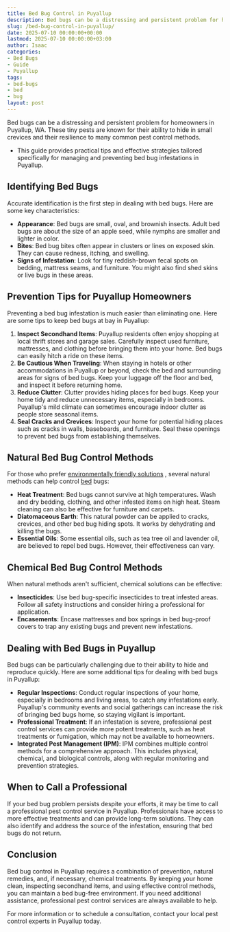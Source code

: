 ```yaml
---
title: Bed Bug Control in Puyallup
description: Bed bugs can be a distressing and persistent problem for homeowners in Puyallup, WA. These tiny pests are known for their ability to hide in small crevices...
slug: /bed-bug-control-in-puyallup/
date: 2025-07-10 00:00:00+00:00
lastmod: 2025-07-10 00:00:00+03:00
author: Isaac
categories:
- Bed Bugs
- Guide
- Puyallup
tags:
- bed-bugs
- bed
- bug
layout: post
---
```

Bed bugs can be a distressing and persistent problem for homeowners in Puyallup, WA. These tiny pests are known for their ability to hide in small crevices and their resilience to many common pest control methods.
- This guide provides practical tips and effective strategies tailored specifically for managing and preventing bed bug infestations in Puyallup.
## Identifying Bed Bugs
Accurate identification is the first step in dealing with bed bugs. Here are some key characteristics:
- **Appearance**: Bed bugs are small, oval, and brownish insects. Adult bed bugs are about the size of an apple seed, while nymphs are smaller and lighter in color.
- **Bites**: Bed bug bites often appear in clusters or lines on exposed skin. They can cause redness, itching, and swelling.
- **Signs of Infestation**: Look for tiny reddish-brown fecal spots on bedding, mattress seams, and furniture. You might also find shed skins or live bugs in these areas.
## Prevention Tips for Puyallup Homeowners
Preventing a bed bug infestation is much easier than eliminating one. Here are some tips to keep bed bugs at bay in Puyallup:
1. **Inspect Secondhand Items**: Puyallup residents often enjoy shopping at local thrift stores and garage sales. Carefully inspect used furniture, mattresses, and clothing before bringing them into your home. Bed bugs can easily hitch a ride on these items.
2. **Be Cautious When Traveling**: When staying in hotels or other accommodations in Puyallup or beyond, check the bed and surrounding areas for signs of bed bugs. Keep your luggage off the floor and bed, and inspect it before returning home.
3. **Reduce Clutter**: Clutter provides hiding places for bed bugs. Keep your home tidy and reduce unnecessary items, especially in bedrooms. Puyallup's mild climate can sometimes encourage indoor clutter as people store seasonal items.
4. **Seal Cracks and Crevices**: Inspect your home for potential hiding places such as cracks in walls, baseboards, and furniture. Seal these openings to prevent bed bugs from establishing themselves.
## Natural Bed Bug Control Methods
For those who prefer
[environmentally friendly solutions](https://pestpolicy.com/does-ammonia-kill-[bed-bugs](https://pestpolicy.com/bed-bug-bites-vs-mosquito-bites/)/)
, several natural methods can help control [bed](https://pestpolicy.com/bed-bug-bites-vs-other-bites/) bugs:
- **Heat Treatment**: Bed bugs cannot survive at high temperatures. Wash and dry bedding, clothing, and other infested items on high heat. Steam cleaning can also be effective for furniture and carpets.
- **Diatomaceous Earth**: This natural powder can be applied to cracks, crevices, and other bed bug hiding spots. It works by dehydrating and killing the bugs.
- **Essential Oils**: Some essential oils, such as tea tree oil and lavender oil, are believed to repel bed bugs. However, their effectiveness can vary.
## Chemical Bed Bug Control Methods
When natural methods aren't sufficient, chemical solutions can be effective:
- **Insecticides**: Use bed bug-specific insecticides to treat infested areas. Follow all safety instructions and consider hiring a professional for application.
- **Encasements**: Encase mattresses and box springs in bed bug-proof covers to trap any existing bugs and prevent new infestations.
## Dealing with Bed Bugs in Puyallup
Bed bugs can be particularly challenging due to their ability to hide and reproduce quickly. Here are some additional tips for dealing with bed bugs in Puyallup:
- **Regular Inspections**: Conduct regular inspections of your home, especially in bedrooms and living areas, to catch any infestations early. Puyallup's community events and social gatherings can increase the risk of bringing bed bugs home, so staying vigilant is important.
- **Professional Treatment**: If an infestation is severe, professional pest control services can provide more potent treatments, such as heat treatments or fumigation, which may not be available to homeowners.
- **Integrated Pest Management (IPM)**: IPM combines multiple control methods for a comprehensive approach. This includes physical, chemical, and biological controls, along with regular monitoring and prevention strategies.
## When to Call a Professional
If your bed bug problem persists despite your efforts, it may be time to call a professional pest control service in Puyallup. Professionals have access to more effective treatments and can provide long-term solutions. They can also identify and address the source of the infestation, ensuring that bed bugs do not return.
## Conclusion
Bed bug control in Puyallup requires a combination of prevention, natural remedies, and, if necessary, chemical treatments. By keeping your home clean, inspecting secondhand items, and using effective control methods, you can maintain a bed bug-free environment. If you need additional assistance, professional pest control services are always available to help.

For more information or to schedule a consultation, contact your local pest control experts in Puyallup today.
